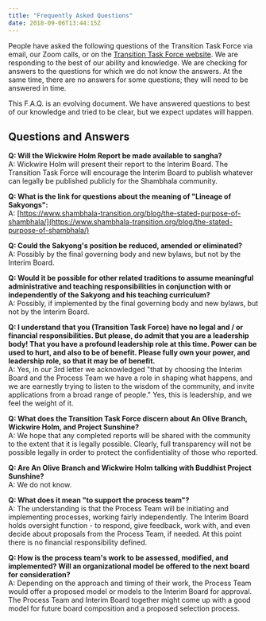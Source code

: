 ```yaml
---
title: "Frequently Asked Questions"
date: 2018-09-06T13:44:15Z
---
```


People have asked the following questions of the Transition Task Force via email, our Zoom calls, or on the [Transition Task Force website](https://www.shambhala-transition.org/contact/). We are responding to the best of our ability and knowledge. We are checking for answers to the questions for which we do not know the answers. At the same time, there are no answers for some questions; they will need to be answered in time.

This F.A.Q. is an evolving document.  We have answered questions to best of our knowledge and tried to be clear, but we expect updates will happen.

## Questions and Answers

**Q: Will the Wickwire Holm Report be made available to sangha?**\
A: Wickwire Holm will present their report to the Interim Board.  The Transition Task Force will encourage the Interim Board to publish whatever can legally be published publicly for the Shambhala community.

**Q: What is the link for questions about the meaning of "Lineage of Sakyongs":**\
A: [https://www.shambhala-transition.org/blog/the-stated-purpose-of-shambhala/](https://www.shambhala-transition.org/blog/the-stated-purpose-of-shambhala/) 

**Q: Could the Sakyong's position be reduced, amended or eliminated?**\
A: Possibly by the final governing body and new bylaws, but not by the Interim Board.

**Q: Would it be possible for other related traditions to assume meaningful administrative and teaching responsibilities in conjunction with or independently of the Sakyong and his teaching curriculum?**\
A: Possibly, if implemented by the final governing body and new bylaws, but not by the Interim Board.

**Q: I understand that you (Transition Task Force) have no legal and / or financial responsibilities.   But please, do admit that you are a leadership body!  That you have a profound leadership role at this time.   Power can be used to hurt, and also to be of benefit.  Please fully own your power, and leadership role, so that it may be of benefit.**\
A: Yes, in our 3rd letter we acknowledged "that by choosing the Interim Board and the Process Team we have a role in shaping what happens, and we are earnestly trying to listen to the wisdom of the community, and invite applications from a broad range of people."  Yes, this is leadership, and we feel the weight of it. 

**Q: What does the Transition Task Force discern about An Olive Branch, Wickwire Holm, and Project Sunshine?**\
A: We hope that any completed reports will be shared with the community to the extent that it is legally possible. Clearly, full transparency will not be possible legally in order to protect the confidentiality of those who reported.

**Q: Are An Olive Branch and Wickwire Holm talking with Buddhist Project Sunshine?**\
A: We do not know.

**Q:  What does it mean "to support the process team"?**\
A:  The understanding is that the Process Team will be initiating and implementing processes, working fairly independently. The Interim Board holds oversight function - to respond, give feedback, work with, and even decide about proposals from the Process Team, if needed. At this point there is no financial responsibility defined.

**Q:  How is the process team's work to be assessed, modified, and implemented? Will an organizational model be offered to the next board for consideration?**\
A:  Depending on the approach and timing of their work, the Process Team would offer a proposed model or models to the Interim Board for approval. The Process Team and Interim Board together might come up with a good model for future board composition and a proposed selection process.

